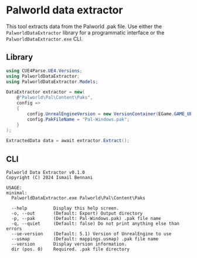 # Palworld data extractor

This tool extracts data from the Palworld .pak file. Use either the `PalworldDataExtractor` library for a programmatic interface or the `PalworldDataExtractor.exe` CLI.

## Library

```csharp
using CUE4Parse.UE4.Versions;
using PalworldDataExtractor;
using PalworldDataExtractor.Models;

DataExtractor extractor = new(
    @"Palworld\Pal\Content\Paks",
    config =>
    {
        config.UnrealEngineVersion = new VersionContainer(EGame.GAME_UE5_1);
        config.PakFileName = "Pal-Windows.pak";
    }
);

ExtractedData data = await extractor.Extract();
```

## CLI

```
Palworld Data Extractor v0.1.0
Copyright (C) 2024 Ismail Bennani

USAGE:
minimal:
  PalworldDataExtractor.exe Palworld\Pal\Content\Paks

  --help          Display this help screen.
  -o, --out       (Default: Export) Output directory
  -p, --pak       (Default: Pal-Windows.pak) .pak file name
  -q, --quiet     (Default: false) Do not print anything else than errors
  --ue-version    (Default: 5.1) Version of UnrealEngine to use
  --usmap         (Default: mappings.usmap) .pak file name
  --version       Display version information.
  dir (pos. 0)    Required. .pak file directory
```